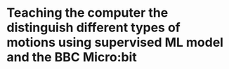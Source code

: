 # Teaching the computer the distinguish different types of motions using supervised ML model and the BBC Micro:bit
